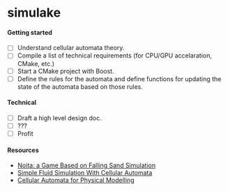 # simulake

#### Getting started
- [ ] Understand cellular automata theory.
- [ ] Compile a list of technical requirements (for CPU/GPU accelaration, CMake, etc.)
- [ ] Start a CMake project with Boost.
- [ ] Define the rules for the automata and define functions for updating the state of the automata based on those rules.

#### Technical
- [ ] Draft a high level design doc.
- [ ] ???
- [ ] Profit

#### Resources
- [Noita: a Game Based on Falling Sand Simulation](https://80.lv/articles/noita-a-game-based-on-falling-sand-simulation/)
- [Simple Fluid Simulation With Cellular Automata](https://w-shadow.com/blog/2009/09/01/simple-fluid-simulation/)
- [Cellular Automata for Physical Modelling](https://tomforsyth1000.github.io/papers/cellular_automata_for_physical_modelling.html)
